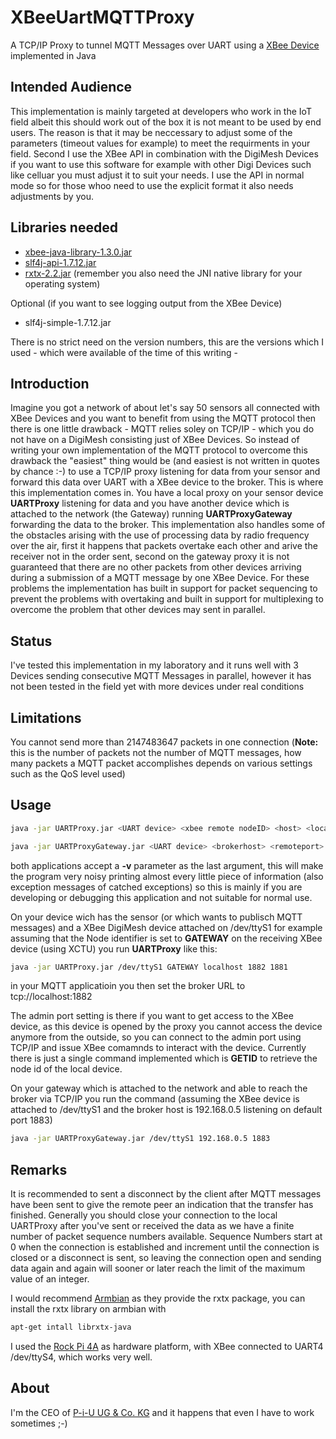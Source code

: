 # XBeeUartMQTTProxy
A TCP/IP Proxy to tunnel MQTT Messages over UART using a [XBee Device](https://www.digi.com/xbee) implemented in Java

## Intended Audience
This implementation is mainly targeted at developers who work in the IoT field albeit this should work out of the box it is not meant to be used by end users. The reason is that it may be neccessary to adjust some of the parameters (timeout values for example) to meet the requirments in your field. Second I use the XBee API in combination with the DigiMesh Devices if you want to use this software for example with other Digi Devices such like celluar you must adjust it to suit your needs. I use the API in normal mode so for those whoo need to use the explicit format it also needs adjustments by you.

## Libraries needed

 - [xbee-java-library-1.3.0.jar](https://github.com/digidotcom/xbee-java/releases)
 - [slf4j-api-1.7.12.jar](http://www.slf4j.org/download.html)
 - [rxtx-2.2.jar](http://rxtx.qbang.org/) (remember you also need the JNI native library for your operating system)

Optional (if you want to see logging output from the XBee Device)

 - slf4j-simple-1.7.12.jar

There is no strict need on the version numbers, this are the versions which I used - which were available of the time of this writing -

## Introduction

Imagine you got a network of about let's say 50 sensors all connected with XBee Devices and you want to benefit from using the MQTT protocol then there is one little drawback - MQTT relies soley on TCP/IP - which you do not have on a DigiMesh consisting just of XBee Devices. So instead of writing your own implementation of the MQTT protocol to overcome this drawback the "easiest" thing would be (and easiest is not written in quotes by chance :-) to use a TCP/IP proxy listening for data from your sensor and forward this data over UART with a XBee device to the broker. This is where this implementation comes in. You have a local proxy on your sensor device **UARTProxy** listening for data and you have another device which is attached to the network (the Gateway) running **UARTProxyGateway** forwarding the data to the broker. This implementation also handles some of the obstacles arising with the use of processing data by radio frequency over the air, first it happens that packets overtake each other and arive the receiver not in the order sent, second on the gateway proxy it is not guaranteed that there are no other packets from other devices arriving during a submission of a MQTT message by one XBee Device. For these problems the implementation has built in support for packet sequencing to prevent the problems with overtaking and built in support for multiplexing to overcome the problem that other devices may sent in parallel.

## Status

I've tested this implementation in my laboratory and it runs well with 3 Devices sending consecutive MQTT Messages in parallel, however it has not been tested in the field yet with more devices under real conditions

## Limitations

You cannot send more than 2147483647 packets in one connection (**Note:** this is the number of packets not the number of MQTT messages, how many packets a MQTT packet accomplishes depends on various settings such as the QoS level used)

## Usage

```sh
java -jar UARTProxy.jar <UART device> <xbee remote nodeID> <host> <localport> <admin port>
```
```sh
java -jar UARTProxyGateway.jar <UART device> <brokerhost> <remoteport>
```

both applications accept a **-v** parameter as the last argument, this will make the program very noisy printing almost every little piece of information (also exception messages of catched exceptions) so this is mainly if you are developing or debugging this application and not suitable for normal use.

On your device wich has the sensor (or which wants to publisch MQTT messages) and a XBee DigiMesh device attached on /dev/ttyS1 for example assuming that the Node identifier is set to **GATEWAY** on the receiving XBee device (using XCTU) you run **UARTProxy** like this:

```sh
java -jar UARTProxy.jar /dev/ttyS1 GATEWAY localhost 1882 1881
```

in your MQTT applicatioin you then set the broker URL to tcp://localhost:1882

The admin port setting is there if you want to get access to the XBee device, as this device is opened by the proxy you cannot access the device anymore from the outside, so you can connect to the admin port using TCP/IP and issue XBee comamnds to interact with the device. Currently there is just a single command implemented which is **GETID** to retrieve the node id of the local device.

On your gateway which is attached to the network and able to reach the broker via TCP/IP you run the command
(assuming the XBee device is attached to /dev/ttyS1 and the broker host is 192.168.0.5 listening on default port 1883)

```sh
java -jar UARTProxyGateway.jar /dev/ttyS1 192.168.0.5 1883
```

## Remarks

It is recommended to sent a disconnect by the client after MQTT messages have been sent to give the remote peer an indication that the transfer has finished. Generally you should close your connection to the local UARTProxy after you've sent or received the data as we have a finite number of packet sequence numbers available. Sequence Numbers start at 0 when the connection is established and increment until the connection is closed or a disconnect is sent, so leaving the connection open and sending data again and again will sooner or later reach the limit of the maximum value of an integer.

I would recommend [Armbian](http://www.armbian.com) as they provide the rxtx package, you can install the rxtx library on armbian with 

```sh
apt-get intall librxtx-java
```
I used the [Rock Pi 4A](https://wiki.radxa.com/Rockpi4) as hardware platform, with XBee connected to UART4 /dev/ttyS4, which works very well.


## About

I'm the CEO of [P-i-U UG & Co. KG](http://www.p-i-u.de) and it happens that even I have to work sometimes ;-)
